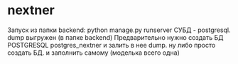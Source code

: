 # nextner
Запуск из папки backend: python manage.py runserver
СУБД - postgresql. dump выгружен (в папке backend)
Предварительно нужно создать БД POSTGRESQL postgres_nextner и залить в нее dump. ну либо просто создать БД. и заполнить самому (моделька всего одна)
